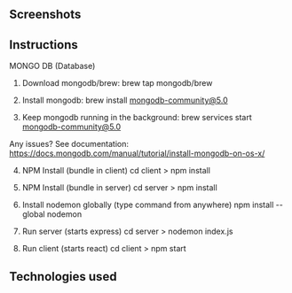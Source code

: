 

## Screenshots

## Instructions
MONGO DB (Database)
1.	Download mongodb/brew:
brew tap mongodb/brew

2.	Install mongodb:
brew install mongodb-community@5.0

3.	Keep mongodb running in the background:
brew services start mongodb-community@5.0

Any issues? See documentation:
https://docs.mongodb.com/manual/tutorial/install-mongodb-on-os-x/

4.	NPM Install (bundle in client)
cd client > npm install

5. NPM Install (bundle in server)
cd server > npm install

6. Install nodemon globally (type command from anywhere)
npm install --global nodemon

7. Run server (starts express)
cd server > nodemon index.js

8. Run client (starts react)
cd client > npm start 

## Technologies used